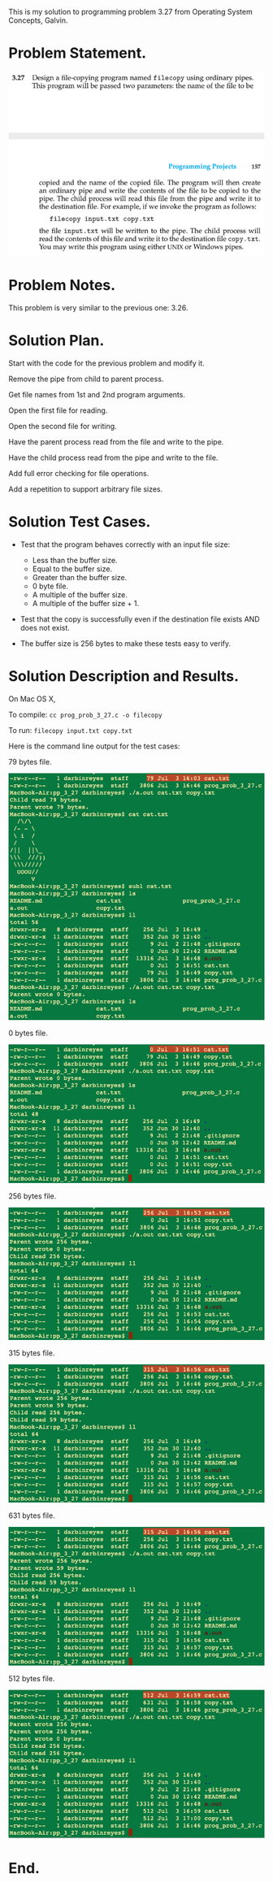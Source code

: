 This is my solution to programming problem 3.27 from Operating System Concepts, Galvin.


Problem Statement.
===



![](imgs/img0.png)


Problem Notes.
===


This problem is very similar to the previous one: 3.26.


Solution Plan.
===


Start with the code for the previous problem and modify it.


Remove the pipe from child to parent process.


Get file names from 1st and 2nd program arguments.


Open the first file for reading.


Open the second file for writing.


Have the parent process read from the file and write to the pipe.


Have the child process read from the pipe and write to the file.


Add full error checking for file operations.


Add a repetition to support arbitrary file sizes.


Solution Test Cases.
===


* Test that the program behaves correctly with an input file size:
  * Less than the buffer size.
  * Equal to the buffer size.
  * Greater than the buffer size.
  * 0 byte file.
  * A multiple of the buffer size.
  * A multiple of the buffer size + 1.


* Test that the copy is successfully even if the destination file exists AND does not exist.


* The buffer size is 256 bytes to make these tests easy to verify.


Solution Description and Results.
===


On Mac OS X,


To compile: `cc prog_prob_3_27.c -o filecopy`


To run: `filecopy input.txt copy.txt`


Here is the command line output for the test cases:


79 bytes file.

![](imgs/img1.png)


0 bytes file.

![](imgs/img2.png)


256 bytes file.

![](imgs/img3.png)


315 bytes file.

![](imgs/img4.png)


631 bytes file.

![](imgs/img5.png)


512 bytes file.

![](imgs/img6.png)


End.
===
